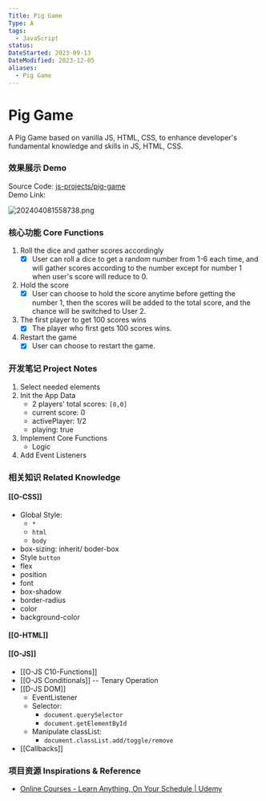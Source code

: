 ```yaml
---
Title: Pig Game
Type: A
tags:
  - JavaScript
status:
DateStarted: 2023-09-13
DateModified: 2023-12-05
aliases:
  - Pig Game
---
```


# Pig Game

A Pig Game based on vanilla JS, HTML, CSS, to enhance developer's fundamental knowledge and skills in JS, HTML, CSS.

### 效果展示 Demo

Source Code: [js-projects/pig-game](https://github.com/Jenniferwonder/js-projects/tree/main/pig-game-practice)  
Demo Link:

![202404081558738.png](https://cdn.jsdelivr.net/gh/jenniferwonder/bimg/assets/202404081558738.png)

### 核心功能 Core Functions

1. Roll the dice and gather scores accordingly
   - [x] User can roll a dice to get a random number from 1-6 each time, and will gather scores according to the number except for number 1 when user's score will reduce to 0.
2. Hold the score
   - [x] User can choose to hold the score anytime before getting the number 1, then the scores will be added to the total score, and the chance will be switched to User 2.
3. The first player to get 100 scores wins
   - [x] The player who first gets 100 scores wins.
4. Restart the game
   - [x] User can choose to restart the game.

### 开发笔记 Project Notes

1. Select needed elements
2. Init the App Data
   - 2 players' total scores: `[0,0]`
   - current score: 0
   - activePlayer: 1/2
   - playing: true
3. Implement Core Functions
   - Logic
4. Add Event Listeners

### 相关知识 Related Knowledge

#### [[O-CSS]]

- Global Style:
  - `*`
  - `html`
  - `body`
- box-sizing: inherit/ boder-box
- Style `button`
- flex
- position
- font
- box-shadow
- border-radius
- color
- background-color

#### [[O-HTML]]

#### [[O-JS]]

- [[O-JS C10-Functions]]
- [[O-JS Conditionals]] -- Tenary Operation
- [[D-JS DOM]]
  - EventListener
  - Selector:
    - `document.querySelector`
    - `document.getElementById`
  - Manipulate classList:
    - `document.classList.add/toggle/remove`
- [[Callbacks]]

### 项目资源 Inspirations & Reference

- [Online Courses - Learn Anything, On Your Schedule | Udemy](https://www.udemy.com/course/the-complete-javascript-course/learn/lecture/22649207?start=0#overview)
